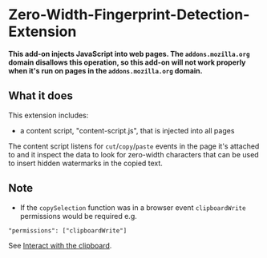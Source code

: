 # Zero-Width-Fingerprint-Detection-Extension

**This add-on injects JavaScript into web pages. The `addons.mozilla.org` domain disallows this operation, so this add-on will not work properly when it's run on pages in the `addons.mozilla.org` domain.**

## What it does

This extension includes:

* a content script, "content-script.js", that is injected into all pages

The content script listens for `cut`/`copy`/`paste` events in the page it's attached to and it inspect the data to look for zero-width characters that can be used to insert hidden watermarks in the copied text.

## Note
* If the `copySelection` function was in a browser event `clipboardWrite` permissions would be required e.g.
```
"permissions": ["clipboardWrite"]
```
See [Interact with the clipboard](https://developer.mozilla.org/en-US/Add-ons/WebExtensions/Interact_with_the_clipboard).
